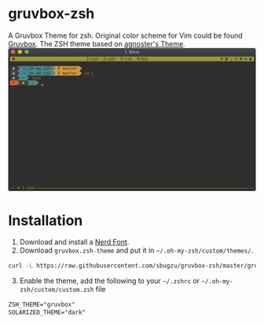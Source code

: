 # gruvbox-zsh
A Gruvbox Theme for zsh. Original color scheme for Vim could be found [Gruvbox](https://github.com/morhetz/gruvbox).
The ZSH theme based on [agnoster's Theme](https://gist.github.com/agnoster/3712874).
![gruvbox-zsh](screenshot.png)

# Installation
1. Download and install a [Nerd Font](https://nerdfonts.com/).
2. Download `gruvbox.zsh-theme` and put it in `~/.oh-my-zsh/custom/themes/`.
  ``` bash
  curl -L https://raw.githubusercontent.com/sbugzu/gruvbox-zsh/master/gruvbox.zsh-theme > ~/.oh-my-zsh/custom/themes/gruvbox.zsh-theme
  ```
3. Enable the theme, add the following to your `~/.zshrc` or `~/.oh-my-zsh/custom/custom.zsh` file
  ```
  ZSH_THEME="gruvbox"
  SOLARIZED_THEME="dark"
  ```
